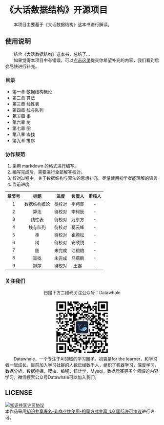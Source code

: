 # 《大话数据结构》开源项目

&emsp;&emsp;本项目主要基于《大话数据结构》这本书进行解读。

## 使用说明

&emsp;&emsp;结合《大话数据结构》这本书，总结了...  
&emsp;&emsp;如果觉得本项目中有错误，可以[点击这里](https://github.com/datawhalechina/sweetalk-design-pattern/issues)提交你希望补充的内容，我们看到后会尽快进行补充。  

### 目录

* 第一章 数据结构概论
* 第二章 算法
* 第三章 线性表
* 第四章 栈与队列
* 第五章 串
* 第六章 树
* 第七章 图
* 第八章 查找
* 第九章 排序

### 协作规范

1. 采用 markdown 的格式进行编写。
2. 编写完成后，需要进行全部解答校对。
3. 校对过程中，关于数据结构与算法的思想补充，尽量使用初学者能理解的语言
4. 当前进度

| 章节号 |     标题     |  进度  | 负责人 | 审核人 |
| :------: | :------------: | :------: | :------: | :------: |
|   1   | 数据结构概论 | 待校对 | 李柯辰 |   -   |
|   2   |     算法     | 待校对 | 李柯辰 |   -   |
|   3   |    线性表    | 待校对 | 万东方 |   -   |
|   4   |   栈与队列   | 待校对 | 葛云峰 |   -   |
|   5   |      串      | 待校对 | 崔腾松 |   -   |
|   6   |      树      | 待校对 | 安欣锐 |   -   |
|   7   |      图      | 未完成 | 江粮粮 |   -   |
|   8   |     查找     | 未完成 | 马燕鹏 |   -   |
|   9   |     排序     | 待校对 |  王鑫  |   -   |

### 关注我们

<div align=center>
<p>扫描下方二维码关注公众号：Datawhale</p>
<img src="resources/qrcode.jpeg" width = "180" height = "180">
</div>
&emsp;&emsp;Datawhale，一个专注于AI领域的学习圈子。初衷是for the learner，和学习者一起成长。目前加入学习社群的人数已经数千人，组织了机器学习，深度学习，数据分析，数据挖掘，爬虫，编程，统计学，Mysql，数据竞赛等多个领域的内容学习，微信搜索公众号Datawhale可以加入我们。

## LICENSE
<a rel="license" href="http://creativecommons.org/licenses/by-nc-sa/4.0/"><img alt="知识共享许可协议" style="border-width:0" src="https://img.shields.io/badge/license-CC%20BY--NC--SA%204.0-lightgrey" /></a><br />本作品采用<a rel="license" href="http://creativecommons.org/licenses/by-nc-sa/4.0/">知识共享署名-非商业性使用-相同方式共享 4.0 国际许可协议</a>进行许可。
